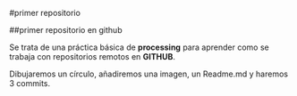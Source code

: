 #primer repositorio

##primer repositorio en github

Se trata de una práctica básica de **processing** para aprender como se trabaja con repositorios remotos en **GITHUB**.

Dibujaremos un círculo, añadiremos una imagen, un Readme.md y haremos 3 commits.